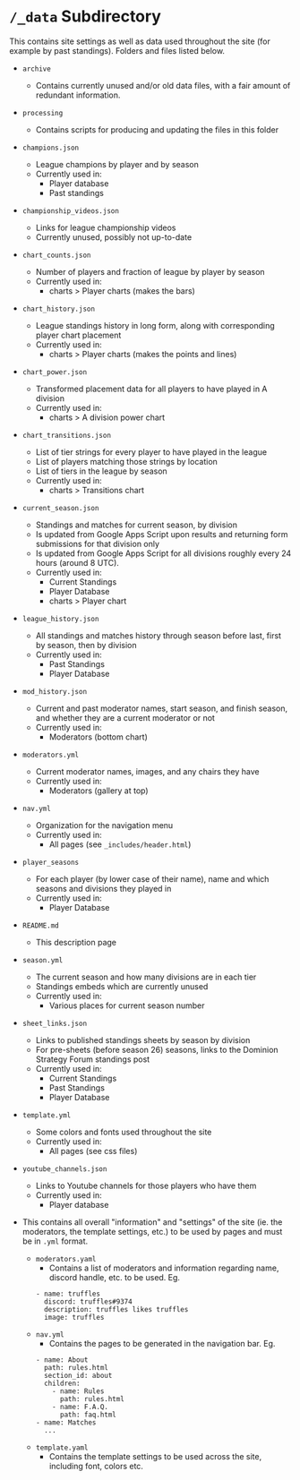 # `/_data` Subdirectory

This contains site settings as well as data used throughout the site (for example by past standings). Folders and files listed below.

- `archive`
	- Contains currently unused and/or old data files, with a fair amount of redundant information.
- `processing`
	- Contains scripts for producing and updating the files in this folder
- `champions.json`
	- League champions by player and by season
	- Currently used in:
		- Player database
		- Past standings
- `championship_videos.json`
	- Links for league championship videos
	- Currently unused, possibly not up-to-date
- `chart_counts.json`
	- Number of players and fraction of league by player by season
	- Currently used in:
		- charts > Player charts (makes the bars)
- `chart_history.json`
	- League standings history in long form, along with corresponding player chart placement
	- Currently used in:
		- charts > Player charts (makes the points and lines)
- `chart_power.json`
	- Transformed placement data for all players to have played in A division
	- Currently used in:
		- charts > A division power chart
- `chart_transitions.json`
	- List of tier strings for every player to have played in the league
	- List of players matching those strings by location
	- List of tiers in the league by season
	- Currently used in:
		- charts > Transitions chart
- `current_season.json`
	- Standings and matches for current season, by division
	- Is updated from Google Apps Script upon results and returning form submissions for that division only
	- Is updated from Google Apps Script for all divisions roughly every 24 hours (around 8 UTC).
	- Currently used in:
		- Current Standings
		- Player Database
		- charts > Player chart
- `league_history.json`
	- All standings and matches history through season before last, first by season, then by division
	- Currently used in:
		- Past Standings
		- Player Database
- `mod_history.json`
	- Current and past moderator names, start season, and finish season, and whether they are a current moderator or not
	- Currently used in:
		- Moderators (bottom chart)
- `moderators.yml`
	- Current moderator names, images, and any chairs they have
	- Currently used in:
		- Moderators (gallery at top)
- `nav.yml`
	- Organization for the navigation menu
	- Currently used in:
		- All pages (see `_includes/header.html`)
- `player_seasons`
	- For each player (by lower case of their name), name and which seasons and divisions they played in
	- Currently used in:
		- Player Database
- `README.md`
	- This description page
- `season.yml`
	- The current season and how many divisions are in each tier
	- Standings embeds which are currently unused
	- Currently used in:
		- Various places for current season number
- `sheet_links.json`
	- Links to published standings sheets by season by division
	- For pre-sheets (before season 26) seasons, links to the Dominion Strategy Forum standings post
	- Currently used in:
		- Current Standings
		- Past Standings
		- Player Database
- `template.yml`
	- Some colors and fonts used throughout the site
	- Currently used in:
		- All pages (see css files)
- `youtube_channels.json`
	- Links to Youtube channels for those players who have them
	- Currently used in:
		- Player database
	
- This contains all overall "information" and "settings" of the site (ie. the moderators, the template settings, etc.) to be used by pages and must be in `.yml` format.
  - `moderators.yaml`
    - Contains a list of moderators and information regarding name, discord handle, etc. to be used. Eg.
    ```
    - name: truffles
      discord: truffles#9374
      description: truffles likes truffles
      image: truffles
    ```
  - `nav.yml`
    - Contains the pages to be generated in the navigation bar. Eg.
    ```
    - name: About
      path: rules.html
      section_id: about
      children:
        - name: Rules
          path: rules.html
        - name: F.A.Q.
          path: faq.html
    - name: Matches
      ...
    ```
  - `template.yaml`
    - Contains the template settings to be used across the site, including font, colors etc.
